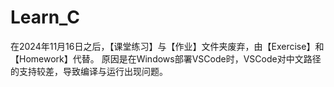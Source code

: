 # Learn_C

在2024年11月16日之后，【课堂练习】与【作业】文件夹废弃，由【Exercise】和【Homework】代替。
原因是在Windows部署VSCode时，VSCode对中文路径的支持较差，导致编译与运行出现问题。